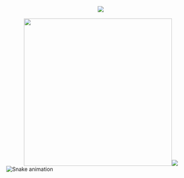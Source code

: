 <div align="center">
<a href="https://discord.com/users/644493634640674819"><img src="https://lanyard-badge.vercel.app/api/644493634640674819"></a>
</div>
<br>
<div align="center">
<a href="https://github.com/SSTagX"><img width=395 src="https://github-readme-stats.vercel.app/api?username=SSTagX&show_icons=true&theme=dark&include_all_commits=true&count_private=true&rank_icon=github"><img src="https://github-readme-stats.vercel.app/api/top-langs/?username=SSTagX&layout=compact&langs_count=7&theme=dark"></a>
</div>
<div>
<img src="https://raw.githubusercontent.com/SSTagX/SSTagX/output/snake.svg" alt="Snake animation" />
</div>
